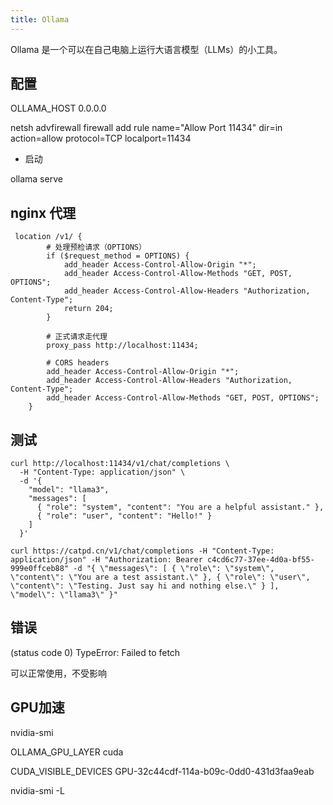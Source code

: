 ```yaml
---
title: Ollama
---
```


Ollama 是一个可以在自己电脑上运行大语言模型（LLMs）的小工具。


## 配置

OLLAMA_HOST 0.0.0.0

netsh advfirewall firewall add rule name="Allow Port 11434" dir=in action=allow protocol=TCP localport=11434



* 启动 

ollama serve


## nginx 代理

```
 location /v1/ {
        # 处理预检请求（OPTIONS）
        if ($request_method = OPTIONS) {
            add_header Access-Control-Allow-Origin "*";
            add_header Access-Control-Allow-Methods "GET, POST, OPTIONS";
            add_header Access-Control-Allow-Headers "Authorization, Content-Type";
            return 204;
        }

        # 正式请求走代理
        proxy_pass http://localhost:11434;

        # CORS headers
        add_header Access-Control-Allow-Origin "*";
        add_header Access-Control-Allow-Headers "Authorization, Content-Type";
        add_header Access-Control-Allow-Methods "GET, POST, OPTIONS";
    }

```



## 测试

```
curl http://localhost:11434/v1/chat/completions \
  -H "Content-Type: application/json" \
  -d '{
    "model": "llama3",
    "messages": [
      { "role": "system", "content": "You are a helpful assistant." },
      { "role": "user", "content": "Hello!" }
    ]
  }'
```

```
curl https://catpd.cn/v1/chat/completions -H "Content-Type: application/json" -H "Authorization: Bearer c4cd6c77-37ee-4d0a-bf55-999e0ffceb88" -d "{ \"messages\": [ { \"role\": \"system\", \"content\": \"You are a test assistant.\" }, { \"role\": \"user\", \"content\": \"Testing. Just say hi and nothing else.\" } ], \"model\": \"llama3\" }"
```

## 错误

(status code 0) TypeError: Failed to fetch


可以正常使用，不受影响



## GPU加速

nvidia-smi 

OLLAMA_GPU_LAYER cuda

CUDA_VISIBLE_DEVICES   GPU-32c44cdf-114a-b09c-0dd0-431d3faa9eab

nvidia-smi -L
